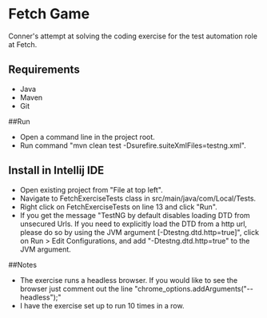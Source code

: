 # Fetch Game
Conner's attempt at solving the coding exercise for the test automation role at Fetch.

## Requirements
* Java
* Maven
* Git

##Run
*   Open a command line in the project root. 
* Run command "mvn clean test -Dsurefire.suiteXmlFiles=testng.xml".

## Install in Intellij IDE
* Open existing project from "File at top left".
* Navigate to FetchExerciseTests class in src/main/java/com/Local/Tests.
* Right click on FetchExerciseTests on line 13 and click "Run".
* If you get the message "TestNG by default disables loading DTD from unsecured Urls. If you need to explicitly load the DTD from a http url, please do so by using the JVM argument [-Dtestng.dtd.http=true]", click on Run > Edit Configurations, and add "-Dtestng.dtd.http=true" to the JVM argument.

##Notes
* The exercise runs a headless browser. If you would like to see the browser just comment out the line 
"chrome_options.addArguments("--headless");"
* I have the exercise set up to run 10 times in a row.
